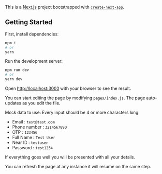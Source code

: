 This is a [Next.js](https://nextjs.org/) project bootstrapped with [`create-next-app`](https://github.com/vercel/next.js/tree/canary/packages/create-next-app).

## Getting Started

First, install dependencies:

```bash
npm i
# or
yarn
```
Run the development server:

```bash
npm run dev
# or
yarn dev
```

Open [http://localhost:3000](http://localhost:3000) with your browser to see the result.

You can start editing the page by modifying `pages/index.js`. The page auto-updates as you edit the file.

Mock data to use:
Every input should be 4 or more characters long

- Email :        `test@test.com`
- Phone number : `3214567890`
- OTP :          `123456`
- Full Name :    `Test User`
- Near ID :      `testuser`
- Password :     `test1234`

If everything goes well you will be presented with all your details.

You can refresh the page at any instance it will resume on the same step.
